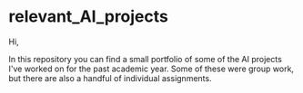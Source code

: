 # relevant_AI_projects

Hi,

In this repository you can find a small portfolio of some of the AI projects I've worked on for the past academic year.
Some of these were group work, but there are also a handful of individual assignments.
